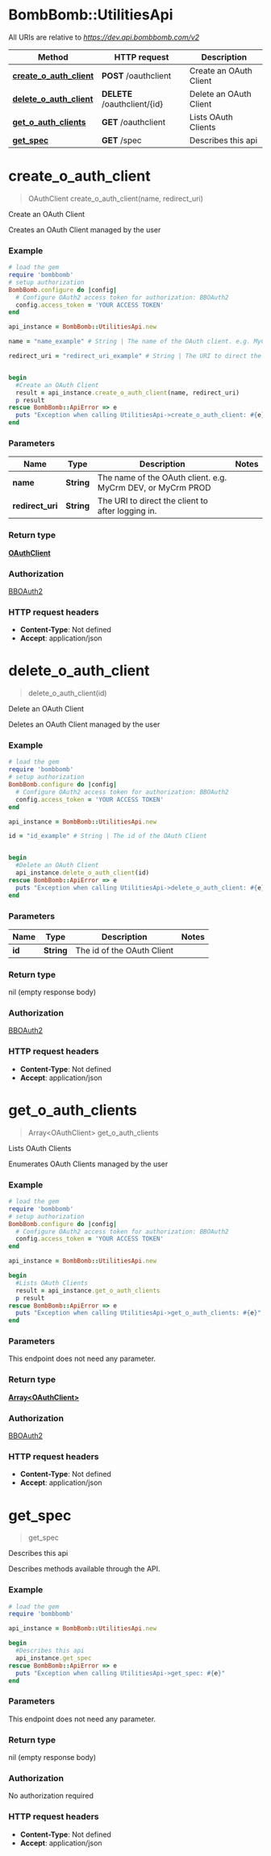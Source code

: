 # BombBomb::UtilitiesApi

All URIs are relative to *https://dev.api.bombbomb.com/v2*

Method | HTTP request | Description
------------- | ------------- | -------------
[**create_o_auth_client**](UtilitiesApi.md#create_o_auth_client) | **POST** /oauthclient | Create an OAuth Client
[**delete_o_auth_client**](UtilitiesApi.md#delete_o_auth_client) | **DELETE** /oauthclient/{id} | Delete an OAuth Client
[**get_o_auth_clients**](UtilitiesApi.md#get_o_auth_clients) | **GET** /oauthclient | Lists OAuth Clients
[**get_spec**](UtilitiesApi.md#get_spec) | **GET** /spec | Describes this api


# **create_o_auth_client**
> OAuthClient create_o_auth_client(name, redirect_uri)

Create an OAuth Client

Creates an OAuth Client managed by the user

### Example
```ruby
# load the gem
require 'bombbomb'
# setup authorization
BombBomb.configure do |config|
  # Configure OAuth2 access token for authorization: BBOAuth2
  config.access_token = 'YOUR ACCESS TOKEN'
end

api_instance = BombBomb::UtilitiesApi.new

name = "name_example" # String | The name of the OAuth client. e.g. MyCrm DEV, or MyCrm PROD

redirect_uri = "redirect_uri_example" # String | The URI to direct the client to after logging in.


begin
  #Create an OAuth Client
  result = api_instance.create_o_auth_client(name, redirect_uri)
  p result
rescue BombBomb::ApiError => e
  puts "Exception when calling UtilitiesApi->create_o_auth_client: #{e}"
end
```

### Parameters

Name | Type | Description  | Notes
------------- | ------------- | ------------- | -------------
 **name** | **String**| The name of the OAuth client. e.g. MyCrm DEV, or MyCrm PROD | 
 **redirect_uri** | **String**| The URI to direct the client to after logging in. | 

### Return type

[**OAuthClient**](OAuthClient.md)

### Authorization

[BBOAuth2](../README.md#BBOAuth2)

### HTTP request headers

 - **Content-Type**: Not defined
 - **Accept**: application/json



# **delete_o_auth_client**
> delete_o_auth_client(id)

Delete an OAuth Client

Deletes an OAuth Client managed by the user

### Example
```ruby
# load the gem
require 'bombbomb'
# setup authorization
BombBomb.configure do |config|
  # Configure OAuth2 access token for authorization: BBOAuth2
  config.access_token = 'YOUR ACCESS TOKEN'
end

api_instance = BombBomb::UtilitiesApi.new

id = "id_example" # String | The id of the OAuth Client


begin
  #Delete an OAuth Client
  api_instance.delete_o_auth_client(id)
rescue BombBomb::ApiError => e
  puts "Exception when calling UtilitiesApi->delete_o_auth_client: #{e}"
end
```

### Parameters

Name | Type | Description  | Notes
------------- | ------------- | ------------- | -------------
 **id** | **String**| The id of the OAuth Client | 

### Return type

nil (empty response body)

### Authorization

[BBOAuth2](../README.md#BBOAuth2)

### HTTP request headers

 - **Content-Type**: Not defined
 - **Accept**: application/json



# **get_o_auth_clients**
> Array&lt;OAuthClient&gt; get_o_auth_clients

Lists OAuth Clients

Enumerates OAuth Clients managed by the user

### Example
```ruby
# load the gem
require 'bombbomb'
# setup authorization
BombBomb.configure do |config|
  # Configure OAuth2 access token for authorization: BBOAuth2
  config.access_token = 'YOUR ACCESS TOKEN'
end

api_instance = BombBomb::UtilitiesApi.new

begin
  #Lists OAuth Clients
  result = api_instance.get_o_auth_clients
  p result
rescue BombBomb::ApiError => e
  puts "Exception when calling UtilitiesApi->get_o_auth_clients: #{e}"
end
```

### Parameters
This endpoint does not need any parameter.

### Return type

[**Array&lt;OAuthClient&gt;**](OAuthClient.md)

### Authorization

[BBOAuth2](../README.md#BBOAuth2)

### HTTP request headers

 - **Content-Type**: Not defined
 - **Accept**: application/json



# **get_spec**
> get_spec

Describes this api

Describes methods available through the API.

### Example
```ruby
# load the gem
require 'bombbomb'

api_instance = BombBomb::UtilitiesApi.new

begin
  #Describes this api
  api_instance.get_spec
rescue BombBomb::ApiError => e
  puts "Exception when calling UtilitiesApi->get_spec: #{e}"
end
```

### Parameters
This endpoint does not need any parameter.

### Return type

nil (empty response body)

### Authorization

No authorization required

### HTTP request headers

 - **Content-Type**: Not defined
 - **Accept**: application/json



